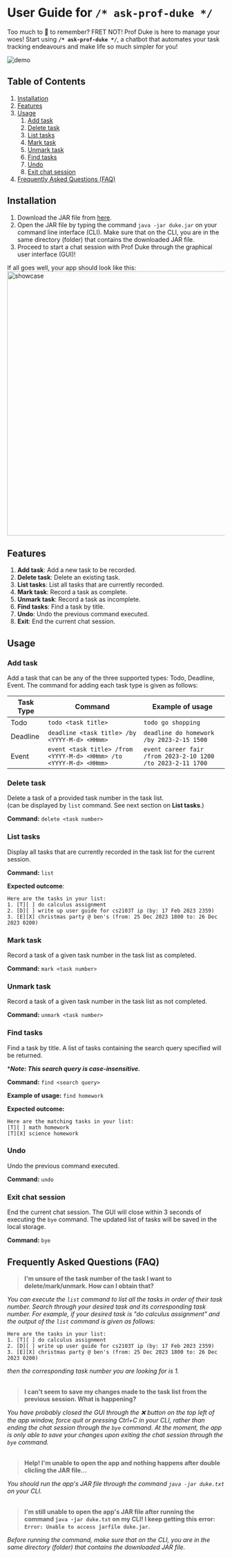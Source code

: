# User Guide for `/* ask-prof-duke */`
Too much to 💩 to remember? FRET NOT! Prof Duke is here to manage your woes! Start using **`/* ask-prof-duke */`**, a chatbot that automates your task
tracking endeavours and make life so much simpler for you!

![demo](https://user-images.githubusercontent.com/87931905/219407500-f8e047ab-b3b0-4fc3-9560-79630b30ff20.gif)


## Table of Contents

1. [Installation](#installation)
1. [Features](#features)
1. [Usage](#usage)
    1. [Add task](#add-task)
    1. [Delete task](#delete-task)
    1. [List tasks](#list-tasks)
    1. [Mark task](#mark-task)    
    1. [Unmark task](#unmark-task)
    1. [Find tasks](#find-tasks)    
    1. [Undo](#undo)    
    1. [Exit chat session](#exit)     
1. [Frequently Asked Questions (FAQ)](#faq)
    
    
## Installation <a name="installation"></a>

1. Download the JAR file from [here](https://github.com/jmestxr/ip/releases/download/v0.2/duke.jar). 
2. Open the JAR file by typing the command `java -jar duke.jar` on your command line interface (CLI). Make sure that on the CLI, you are in the same directory (folder) that contains the downloaded JAR file.
3. Proceed to start a chat session with Prof Duke through the graphical user interface (GUI)!

If all goes well, your app should look like this:<br>
<img width="612" alt="showcase" src="https://user-images.githubusercontent.com/87931905/219394138-73503f76-dbf7-47e4-8712-e11a2d536eff.png">

    
## Features <a name="features"></a>
1. **Add task**: Add a new task to be recorded.
1. **Delete task**: Delete an existing task.
1. **List tasks**: List all tasks that are currently recorded.
1. **Mark task**: Record a task as complete.
1. **Unmark task**: Record a task as incomplete.
1. **Find tasks**: Find a task by title.
1. **Undo**: Undo the previous command executed.
1. **Exit**: End the current chat session.



## Usage <a name="usage"></a>

### Add task <a name="add-task"></a>
Add a task that can be any of the three supported types: Todo, Deadline, Event.
The command for adding each task type is given as follows:

| Task Type | Command                                                            | Example of usage                                            |
|-----------|--------------------------------------------------------------------|-------------------------------------------------------------|
| Todo      | `todo <task title>`                                                | `todo go shopping`                                          |
| Deadline  | `deadline <task title> /by <YYYY-M-d> <HHmm>`                      | `deadline do homework /by 2023-2-15 1500`                   |
| Event     | `event <task title> /from <YYYY-M-d> <HHmm> /to <YYYY-M-d> <HHmm>` | `event career fair /from 2023-2-10 1200 /to 2023-2-11 1700` |


### Delete task <a name="delete-task"></a>
Delete a task of a provided task number in the task list.<br>(can be displayed by `list` command. See next section on **List tasks**.)

**Command:** `delete <task number>`


### List tasks <a name="list-tasks"></a>
Display all tasks that are currently recorded in the task list for the current session.

**Command:** `list`

**Expected outcome**:
```
Here are the tasks in your list:
1. [T][ ] do calculus assignment
2. [D][ ] write up user guide for cs2103T ip (by: 17 Feb 2023 2359)
3. [E][X] christmas party @ ben's (from: 25 Dec 2023 1800 to: 26 Dec 2023 0200)
```


### Mark task <a name="mark-task"></a>
Record a task of a given task number in the task list as completed.

**Command:** `mark <task number>`


### Unmark task <a name="unmark-task"></a>
Record a task of a given task number in the task list as not completed.

**Command:** `unmark <task number>`


### Find tasks <a name="find-tasks"></a>
Find a task by title. A list of tasks containing the search query specified will be returned.<br>

****Note: This search query is case-insensitive.***

**Command:** `find <search query>`

**Example of usage:** `find homework`

**Expected outcome:**
```
Here are the matching tasks in your list:
[T][ ] math homework
[T][X] science homework
```


### Undo <a name="undo"></a>
Undo the previous command executed.

**Command:** `undo`


### Exit chat session <a name="exit"></a>
End the current chat session. The GUI will close within 3 seconds of executing the `bye` command. The updated list of tasks will be saved in the local storage.

**Command:** `bye`


## Frequently Asked Questions (FAQ) <a name="faq"></a>

> **I'm unsure of the task number of the task I want to delete/mark/unmark. How can I obtain that?**<br>

*You can execute the `list` command to list all the tasks in order of their task number. Search through your desired task and its corresponding task number. For example, if your desired task is "do calculus assignment" and the output of the `list` command is given as follows:*<br>

```
Here are the tasks in your list:
1. [T][ ] do calculus assignment
2. [D][ ] write up user guide for cs2103T ip (by: 17 Feb 2023 2359)
3. [E][X] christmas party @ ben's (from: 25 Dec 2023 1800 to: 26 Dec 2023 0200)
```

*then the corresponding task number you are looking for is 1.*<br><br>


> **I can't seem to save my changes made to the task list from the previous session. What is happening?**<br>

*You have probably closed the GUI through the ❌ button on the top left of the app window, force quit or pressing Ctrl+C in your CLI, rather than ending the chat session through the `bye` command. At the moment, the app is only able to save your changes upon exiting the chat session through the `bye` command.*<br><br>


> **Help! I'm unable to open the app and nothing happens after double clicling the JAR file...**<br>

*You should run the app's JAR file through the command `java -jar duke.txt` on your CLI.*<br><br>


> **I'm still unable to open the app's JAR file after running the command `java -jar duke.txt` on my CLI! I keep getting this error: `Error: Unable to access jarfile duke.jar`.**<br>

*Before running the command, make sure that on the CLI, you are in the same directory (folder) that contains the downloaded JAR file.*<br><br>

